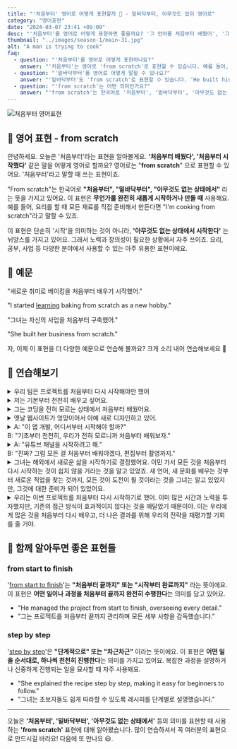 ```yaml
---
title: "'처음부터' 영어로 어떻게 표현할까 🌟 - 밑바닥부터, 아무것도 없이 영어로"
category: "영어표현"
date: "2024-03-07 23:41 +09:00"
desc: "'처음부터'를 영어로 어떻게 표현하면 좋을까요? '그 언어를 처음부터 배웠어', '그 프로젝트를 처음부터 시작했어' 등을 영어로 표현하는 법을 배워봅시다. 다양한 예문을 통해서 연습하고 본인의 표현으로 만들어 보세요."
thumbnail: "../images/season-1/main-31.jpg"
alt: "A man is trying to cook"
faq:
  - question: "'처음부터'를 영어로 어떻게 표현하나요?"
    answer: "'처음부터'는 영어로 'from scratch'로 표현할 수 있습니다. 예를 들어, 'Let's make this cake from scratch'는 '이 케이크를 처음부터 만들어보자'라는 의미입니다."
  - question: "'밑바닥부터'를 영어로 어떻게 말할 수 있나요?"
    answer: "'밑바닥부터'도 'from scratch'로 표현할 수 있습니다. 'He built his business from scratch'는 '그는 사업을 밑바닥부터 일궈냈다'라는 뜻입니다."
  - question: "'from scratch'는 어떤 의미인가요?"
    answer: "'from scratch'는 한국어로 '처음부터', '밑바닥부터', '아무것도 없는 상태에서'라는 의미입니다. 무언가를 완전히 새롭게 시작하거나 만들 때 사용하는 표현입니다."
---
```


![처음부터 영어표현](../images/season-1/main-31.jpg)

## 🌟 영어 표현 - from scratch

안녕하세요. 오늘은 '처음부터'라는 표현을 알아볼게요. **'처음부터 배웠다', '처음부터 시작했다'** 같은 말을 어떻게 영어로 할까요? 영어로는 "**from scratch**" 으로 표현할 수 있어요. '처음부터'라고 말할 때 쓰는 표현이죠.

"From scratch"는 한국어로 **"처음부터", "밑바닥부터", "아무것도 없는 상태에서"** 라는 뜻을 가지고 있어요. 이 표현은 **무언가를 완전히 새롭게 시작하거나 만들 때** 사용해요. 예를 들어, 요리를 할 때 모든 재료를 직접 준비해서 만든다면 "I'm cooking from scratch"라고 말할 수 있죠.

이 표현은 단순히 '시작'을 의미하는 것이 아니라, **'아무것도 없는 상태에서 시작한다'** 는 뉘앙스를 가지고 있어요. 그래서 노력과 창의성이 필요한 상황에서 자주 쓰이죠. 요리, 공부, 사업 등 다양한 분야에서 사용할 수 있는 아주 유용한 표현이에요.

## 📖 예문

"새로운 취미로 베이킹을 처음부터 배우기 시작했어."

"I started [learning](/blog/in-english/245.learn/) baking from scratch as a new hobby."

"그녀는 자신의 사업을 처음부터 구축했어."

"She built her business from scratch."

자, 이제 이 표현을 더 다양한 예문으로 연습해 볼까요? 크게 소리 내어 연습해보세요 🚀

## 💬 연습해보기

<details>
  <summary>우리 팀은 프로젝트를 처음부터 다시 시작해야만 했어</summary>
  <span>Our team had to start the project from scratch again.</span>
</details>

<details>
  <summary>저는 기본부터 천천히 배우고 싶어요.</summary>
  <span>I want to learn slowly from scratch.</span>
</details>

<details>
  <summary>그는 코딩을 전혀 모르는 상태에서 처음부터 배웠어요.</summary>
<span>He learned coding from scratch without knowing anything about it.</span>
</details>

<details>
  <summary>옛날 웹사이트가 엉망이어서 아예 새로 디자인하고 있어.</summary>
<span>The old website was a mess, so we're redesigning it from scratch.</span>
</details>

<details>
  <summary>A: "이 앱 개발, 어디서부터 시작해야 할까?"<br>B: "기초부터 천천히, 우리가 전혀 모르니까 처음부터 배워보자."</summary>
  <span>A: "Where should we start with this app development?"<br>B: "Let's learn it from scratch, slowly, since we know nothing about it."</span>
</details>

<details>
  <summary>A: "유튜브 채널을 시작하려고 해."<br>B: "진짜? 그럼 모든 걸 처음부터 배워야겠다, 편집부터 촬영까지."</summary>
<span>A: "I'm thinking of starting a YouTube channel."<br>B: "Really? Then you'll have to learn everything from scratch, from editing to filming."</span>
</details>

<details>
  <summary>그녀는 해외에서 새로운 삶을 시작하기로 결정했어요. 이민 가서 모든 것을 처음부터 다시 시작하는 것이 쉽지 않을 거라는 것을 알고 있었죠. 새 언어, 새 문화를 배우는 것부터 새로운 직업을 찾는 것까지, 모든 것이 도전이 될 것이라는 것을 그녀는 알고 있었지만, 그것에 대한 준비가 되어 있었어요.</summary>
<span>She <a href="/blog/in-english/062.decide-to/">decided to</a> start a new life abroad, knowing that moving and starting everything from scratch wouldn't be easy. From learning a new language and culture to finding a new job, she knew everything would be a challenge, but she was ready for it.</span>
</details>

<details>
  <summary>우리는 이번 프로젝트를 처음부터 다시 시작하기로 했어. 이미 많은 시간과 노력을 투자했지만, 기존의 접근 방식이 효과적이지 않다는 것을 깨달았기 때문이야. 이는 우리에게 많은 것을 처음부터 다시 배우고, 더 나은 결과를 위해 우리의 전략을 재평가할 기회를 줄 거야.</summary>
<span>We've <a href="/blog/in-english/062.decide-to/">decided to</a> start the project from scratch again. we have already invested a lot of time and effort, but <a href="/blog/in-english/166.realize/">realized</a> that our current approach wasn't working. This will give us the chance to relearn many things from scratch and reassess our strategies for better outcomes.</span>
</details>

## 🤝 함께 알아두면 좋은 표현들

### from start to finish

'[from start to finish](/blog/in-english/237.pass-along/)'는 **"처음부터 끝까지" 또는 "시작부터 완료까지"** 라는 뜻이에요. 이 표현은 **어떤 일이나 과정을 처음부터 끝까지 완전히 수행한다**는 의미를 담고 있어요.

- "He managed the project from start to finish, overseeing every detail."
- "그는 프로젝트를 처음부터 끝까지 관리하며 모든 세부 사항을 감독했습니다."

### step by step

'[step by step](/blog/in-english/239.step-by-step/)'은 **"단계적으로" 또는 "차근차근"** 이라는 뜻이에요. 이 표현은 **어떤 일을 순서대로, 하나씩 천천히 진행한다**는 의미를 가지고 있어요. 복잡한 과정을 설명하거나 신중하게 진행되는 일을 묘사할 때 자주 사용돼요.

- "She explained the recipe step by step, making it easy for beginners to follow."
- "그녀는 초보자들도 쉽게 따라할 수 있도록 레시피를 단계별로 설명했습니다."

---

오늘은 **'처음부터', '밑바닥부터', '아무것도 없는 상태에서'** 등의 의미를 표현할 때 사용하는 **'from scratch'** 표현에 대해 알아봤습니다. 많이 연습하셔서 꼭 여러분의 표현으로 만드시길 바라요! 다음에 또 만나요 😃.
